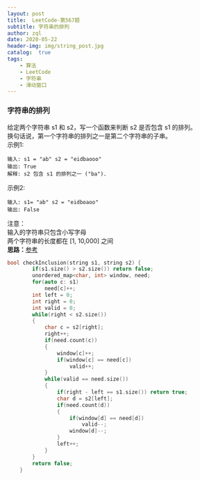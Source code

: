 ```yaml
---
layout: post
title:  LeetCode-第567题
subtitle: 字符串的排列
author: zql
date: 2020-05-22
header-img: img/string_post.jpg
catalog:  true
tags:
    - 算法
    - LeetCode
    - 字符串
    - 滑动窗口
---
```

### 字符串的排列  
给定两个字符串 s1 和 s2，写一个函数来判断 s2 是否包含 s1 的排列。  
换句话说，第一个字符串的排列之一是第二个字符串的子串。  
示例1:  
```
输入: s1 = "ab" s2 = "eidbaooo"
输出: True  
解释: s2 包含 s1 的排列之一 ("ba").
```
示例2:  
```
输入: s1= "ab" s2 = "eidboaoo"
输出: False
```
注意：  
输入的字符串只包含小写字母  
两个字符串的长度都在 [1, 10,000] 之间  
**思路：**[参考](https://leetcode-cn.com/problems/minimum-window-substring/solution/hua-dong-chuang-kou-suan-fa-tong-yong-si-xiang-by-/)  
```c++
bool checkInclusion(string s1, string s2) {
        if(s1.size() > s2.size()) return false;
        unordered_map<char, int> window, need;
        for(auto c: s1)
            need[c]++;
        int left = 0;
        int right = 0;
        int valid = 0;
        while(right < s2.size())
        {
            char c = s2[right];
            right++;
            if(need.count(c))
            {
                window[c]++;
                if(window[c] == need[c])
                    valid++;
            }
            while(valid == need.size())
            {
                if(right - left == s1.size()) return true;
                char d = s2[left];
                if(need.count(d))
                {
                    if(window[d] == need[d])
                        valid--;
                    window[d]--;
                }
                left++;
            }
        }
        return false;
    }
```
